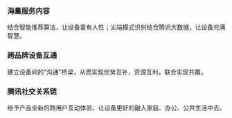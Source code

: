 ### 海量服务内容
结合智能推荐算法，让设备富有人性；尖端模式识别结合腾讯大数据，让设备充满智慧。

### 跨品牌设备互通
建立设备间的"沟通"桥梁，从而实现优势互补，资源互利，联合实现共赢。

### 腾讯社交关系链 
给予产品全新的跨用户互动体验，让设备更好的融入家庭、办公、公共生活中去。




  
